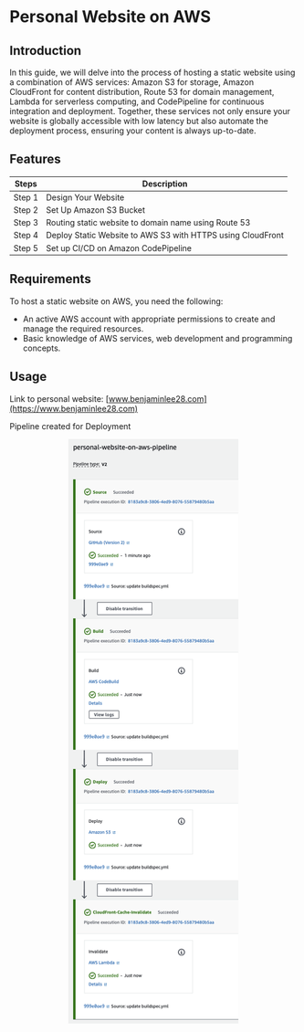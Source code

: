 # Personal Website on AWS
## Introduction
In this guide, we will delve into the process of hosting a static website using a combination of AWS services: Amazon S3 for storage, Amazon CloudFront for content distribution, Route 53 for domain management, Lambda for serverless computing, and CodePipeline for continuous integration and deployment. Together, these services not only ensure your website is globally accessible with low latency but also automate the deployment process, ensuring your content is always up-to-date. 
## Features
| Steps | Description |
| ---- | ---- |
| Step 1 | Design Your Website |
|Step 2 | Set Up Amazon S3 Bucket |
|Step 3 | Routing static website to domain name using Route 53 |
|Step 4 | Deploy Static Website to AWS S3 with HTTPS using CloudFront |
|Step 5 | Set up CI/CD on Amazon CodePipeline |

## Requirements
To host a static website on AWS, you need the following:

- An active AWS account with appropriate permissions to create and manage the required resources.
- Basic knowledge of AWS services, web development and programming concepts.

## Usage
Link to personal website: [www.benjaminlee28.com](https://www.benjaminlee28.com)

Pipeline created for Deployment

<p align="center">
  <img src="img/CI:CD_pipeline.png">
</p>
